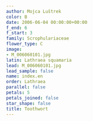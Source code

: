 ```yaml
---
author: Mojca Luštrek
color: B
date: 2006-06-04 00:00:00+00:00
f_end: 6
f_start: 3
family: Scrophulariaceae
flower_type: C
image:
- M_006060101.jpg
latin: Lathraea squamaria
lead: M_006060101.jpg
lead_sample: false
name: index.en
order: Lathraea
parallel: false
petals: 5
petals_joined: false
star_shape: false
title: Toothwort
---
```

